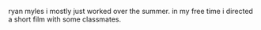 ryan myles
i mostly just worked over the summer.
in my free time i directed a short film with some classmates.
